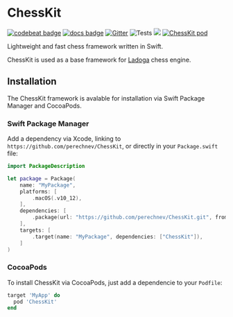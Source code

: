 # ChessKit

[![codebeat badge](https://codebeat.co/badges/d0f02d72-ca79-4cd6-a4a1-d4ad3a77ea04)](https://codebeat.co/projects/github-com-perechnev-chesskit-develop)
[![docs badge](https://raw.githubusercontent.com/perechnev/ChessKit/develop/docs/badge.svg)](https://perechnev.github.io/ChessKit/) [![Gitter](https://badges.gitter.im/Ladoga-Engine/ChessKit.svg)](https://gitter.im/Ladoga-Engine/ChessKit?utm_source=badge&utm_medium=badge&utm_campaign=pr-badge) ![Tests](https://github.com/perechnev/ChessKit/workflows/Tests/badge.svg) ![](https://img.shields.io/github/license/perechnev/ChessKit) [![ChessKit pod](https://img.shields.io/cocoapods/v/ChessKit)](https://cocoapods.org/pods/ChessKit)

Lightweight and fast chess framework written in Swift.

ChessKit is used as a base framework for [Ladoga](https://lichess.org/@/ladoga_engine) chess engine.

## Installation

The ChessKit framework is avalable for installation via Swift Package Manager and CocoaPods.

### Swift Package Manager

Add a dependency via Xcode, linking to `https://github.com/perechnev/ChessKit`, or directly in your `Package.swift` file:

```Swift
import PackageDescription

let package = Package(
    name: "MyPackage",
    platforms: [
        .macOS(.v10_12),
    ],
    dependencies: [
        .package(url: "https://github.com/perechnev/ChessKit.git", from: "1.2.10"),
    ],
    targets: [
        .target(name: "MyPackage", dependencies: ["ChessKit"]),
    ]
)
```

### CocoaPods

To install ChessKit via CocoaPods, just add a dependencie to your `Podfile`:

```Ruby
target 'MyApp' do
  pod 'ChessKit'
end
```
